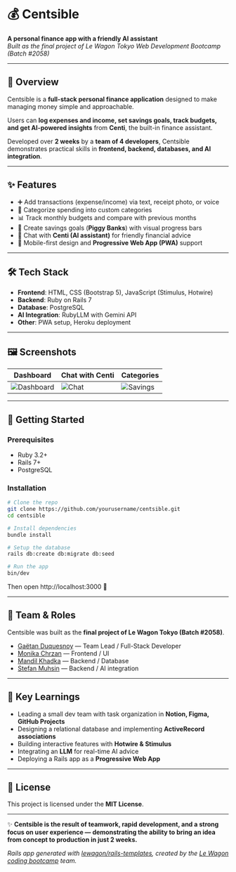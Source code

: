 # 💰 Centsible  

**A personal finance app with a friendly AI assistant**  
_Built as the final project of Le Wagon Tokyo Web Development Bootcamp (Batch #2058)_  

---

## 📌 Overview  

Centsible is a **full-stack personal finance application** designed to make managing money simple and approachable.  

Users can **log expenses and income, set savings goals, track budgets, and get AI-powered insights** from **Centi**, the built-in finance assistant.  

Developed over **2 weeks** by a **team of 4 developers**, Centsible demonstrates practical skills in **frontend, backend, databases, and AI integration**.  

---

## ✨ Features  

- ➕ Add transactions (expense/income) via text, receipt photo, or voice  
- 📂 Categorize spending into custom categories  
- 📊 Track monthly budgets and compare with previous months  
- 🐷 Create savings goals (**Piggy Banks**) with visual progress bars  
- 🤖 Chat with **Centi (AI assistant)** for friendly financial advice  
- 📱 Mobile-first design and **Progressive Web App (PWA)** support  

---

## 🛠 Tech Stack  

- **Frontend**: HTML, CSS (Bootstrap 5), JavaScript (Stimulus, Hotwire)  
- **Backend**: Ruby on Rails 7  
- **Database**: PostgreSQL  
- **AI Integration**: RubyLLM with Gemini API  
- **Other**: PWA setup, Heroku deployment  

---

## 🖼 Screenshots  

| Dashboard | Chat with Centi | Categories |
|-----------|-----------------|-------------|
| ![Dashboard](app/assets/images/screenshots/Centsible_dashboard.png) | ![Chat](app/assets/images/screenshots/Centsible_chat_with_centsi.png) | ![Savings](app/assets/images/screenshots/Centsible_categories.png) |  

---

## 🚀 Getting Started  

### Prerequisites  
- Ruby 3.2+  
- Rails 7+  
- PostgreSQL  

### Installation  
```bash
# Clone the repo
git clone https://github.com/yourusername/centsible.git
cd centsible

# Install dependencies
bundle install

# Setup the database
rails db:create db:migrate db:seed

# Run the app
bin/dev
```

Then open http://localhost:3000 🎉

---

## 👥 Team & Roles  

Centsible was built as the **final project of Le Wagon Tokyo (Batch #2058)**.  

- [Gaëtan Duquesnoy](https://github.com/GaetanDuq) — Team Lead / Full-Stack Developer  
- [Monika Chrzan](https://github.com/Darrrth) — Frontend / UI  
- [Mandil Khadka](https://github.com/mandilkhadka) — Backend / Database  
- [Stefan Muhsin](https://github.com/Stefanmuhsin) — Backend / AI integration

---

## 📌 Key Learnings  

- Leading a small dev team with task organization in **Notion, Figma, GitHub Projects**  
- Designing a relational database and implementing **ActiveRecord associations**  
- Building interactive features with **Hotwire & Stimulus**  
- Integrating an **LLM** for real-time AI advice  
- Deploying a Rails app as a **Progressive Web App**  

---

## 📄 License  

This project is licensed under the **MIT License**.  

---

✨ **Centsible is the result of teamwork, rapid development, and a strong focus on user experience — demonstrating the ability to bring an idea from concept to production in just 2 weeks.**  

_Rails app generated with [lewagon/rails-templates](https://github.com/lewagon/rails-templates), created by the [Le Wagon coding bootcamp](https://www.lewagon.com) team._  
